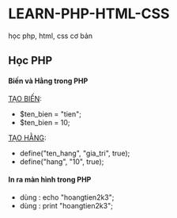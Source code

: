 # LEARN-PHP-HTML-CSS
học php, html, css cơ bản 


## Học PHP

#### Biến và Hằng trong PHP

[TẠO BIẾN]():
- $ten_bien = "tien";
- $ten_bien = 10;

[TẠO HẰNG]():
- define("ten_hang", "gia_tri", true);
- define("hang", "10", true);

#### In ra màn hình trong PHP
- dùng : echo "hoangtien2k3";
- dùng : print "hoangtien2k3";
